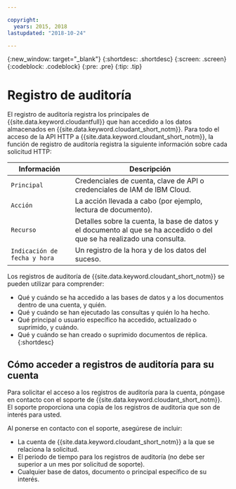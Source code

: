 ```yaml
---

copyright:
  years: 2015, 2018
lastupdated: "2018-10-24"

---
```


{:new_window: target="_blank"}
{:shortdesc: .shortdesc}
{:screen: .screen}
{:codeblock: .codeblock}
{:pre: .pre}
{:tip: .tip}

<!-- Acrolinx: 2017-05-10 -->

# Registro de auditoría


El registro de auditoría registra los principales de {{site.data.keyword.cloudantfull}} que han
accedido a los datos almacenados en {{site.data.keyword.cloudant_short_notm}}. Para todo el acceso de la API HTTP
a {{site.data.keyword.cloudant_short_notm}}, la función de registro de auditoría
registra la siguiente información sobre cada solicitud HTTP:

Información | Descripción
------------|------------
`Principal` | Credenciales de cuenta, clave de API o credenciales de IAM de IBM Cloud.
`Acción` | La acción llevada a cabo (por ejemplo, lectura de documento).
`Recurso` | Detalles sobre la cuenta, la base de datos y el documento al que se ha accedido o del que se ha realizado una consulta.
`Indicación de fecha y hora` | Un registro de la hora y de los datos del suceso. 

Los registros de auditoría de {{site.data.keyword.cloudant_short_notm}} se pueden utilizar para comprender:

- Qué y cuándo se ha accedido a las bases de datos y a los documentos dentro de una cuenta, y quién.
- Qué y cuándo se han ejecutado las consultas y quién lo ha hecho.
- Qué principal o usuario específico ha accedido, actualizado o suprimido, y cuándo.
- Qué y cuándo se han creado o suprimido documentos de réplica.
{:shortdesc}

## Cómo acceder a registros de auditoría para su cuenta

Para solicitar el acceso a los registros de auditoría para la cuenta, póngase en contacto
con el soporte de {{site.data.keyword.cloudant_short_notm}}. El soporte proporciona una copia de los registros de auditoria que son de interés para usted.

Al ponerse en contacto con el soporte, asegúrese de incluir:

- La cuenta de {{site.data.keyword.cloudant_short_notm}} a la que se relaciona la solicitud.
- El periodo de tiempo para los registros de auditoría (no debe ser superior a un mes por solicitud de soporte).
- Cualquier base de datos, documento o principal específico de su interés.
